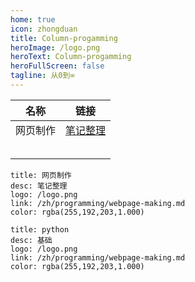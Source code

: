 ```yaml
---
home: true
icon: zhongduan
title: Column-progamming
heroImage: /logo.png
heroText: Column-progamming
heroFullScreen: false
tagline: 从0到∞
---
```


| 名称     | 链接                                          |
| -------- | --------------------------------------------- |
| 网页制作 | [笔记整理](/zh/programming/webpage-making.md) |
|          |                                               |
|          |                                               |
|          |                                               |
|          |                                               |
|          |                                               |

```card
title: 网页制作
desc: 笔记整理
logo: /logo.png
link: /zh/programming/webpage-making.md
color: rgba(255,192,203,1.000)
```

```card
title: python
desc: 基础
logo: /logo.png
link: /zh/programming/webpage-making.md
color: rgba(255,192,203,1.000)
```

